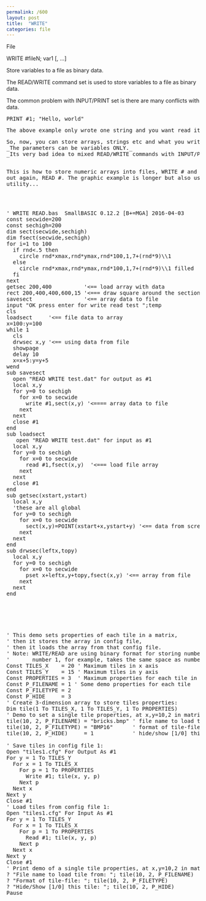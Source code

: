 ```yaml
---
permalink: /600
layout: post
title:  "WRITE"
categories: file
---
```

File

WRITE #fileN; var1 [, ...]

Store variables to a file as binary data.


<p>The READ/WRITE command set is used to store variables to a file as binary data.
<p>The common problem with INPUT/PRINT set is there are many conflicts with data.
<pre>PRINT #1; "Hello, world"
<p>The above example only wrote one string and you want read it in one variable, but this is impossible for INPUT command to understand, because INPUT finds the separator comma, so it thinks there are two variables not one.
<p>So, now, you can store arrays, strings etc and what you write is what you will read the next time.
_The parameters can be variables ONLY._
_Its very bad idea to mixed READ/WRITE commands with INPUT/PRINT commands in the same file._

This is how to store numeric arrays into files, WRITE # and read them out again, READ #. The graphic example is longer but also useful as utility...
<pre>

' WRITE READ.bas  SmallBASIC 0.12.2 [B+=MGA] 2016-04-03
const secwide=200
const sechigh=200
dim sect(secwide,sechigh)
dim fsect(secwide,sechigh)
for i=1 to 100
  if rnd<.5 then
    circle rnd*xmax,rnd*ymax,rnd*100,1,7+(rnd*9)\\1
  else
    circle rnd*xmax,rnd*ymax,rnd*100,1,7+(rnd*9)\\1 filled
  fi
next
getsec 200,400          '<== load array with data
rect 200,400,400,600,15 '<=== draw square around the section captured
savesect                '<== array data to file
input "OK press enter for write read test ";temp
cls
loadsect     '<== file data to array
x=100:y=100
while 1
  cls
  drwsec x,y '<== using data from file
  showpage
  delay 10
  x=x+5:y=y+5
wend
sub savesect
  open "READ WRITE test.dat" for output as #1
  local x,y
  for y=0 to sechigh
    for x=0 to secwide
      write #1,sect(x,y) '<==== array data to file
    next
  next
  close #1
end
sub loadsect
   open "READ WRITE test.dat" for input as #1
  local x,y
  for y=0 to sechigh
    for x=0 to secwide
      read #1,fsect(x,y)  '<=== load file array
    next
  next
  close #1 
end
sub getsec(xstart,ystart)
  local x,y
  'these are all global
  for y=0 to sechigh
    for x=0 to secwide
      sect(x,y)=POINT(xstart+x,ystart+y) '<== data from screen points
    next
  next
end 
sub drwsec(leftx,topy)
  local x,y
  for y=0 to sechigh
    for x=0 to secwide
      pset x+leftx,y+topy,fsect(x,y) '<== array from file
    next
  next
end 

</pre>


<pre>

' This demo sets properties of each tile in a matrix,
' then it stores the array in config file,
' then it loads the array from that config file.
' Note: WRITE/READ are using binary format for storing numbers, therefore
'       number 1, for example, takes the same space as number -26845339.14
Const TILES_X    = 20 ' Maximum tiles in x axis
Const TILES_Y    = 15 ' Maximum tiles in y axis
Const PROPERTIES = 3  ' Maximum properties for each tile in the matrix.
Const P_FILENAME = 1 ' Some demo properties for each tile
Const P_FILETYPE = 2
Const P_HIDE     = 3
' Create 3-dimension array to store tiles properties:
Dim tile(1 To TILES_X, 1 To TILES_Y, 1 To PROPERTIES)
' Demo to set a single tile properties, at x,y=10,2 in matrix:
tile(10, 2, P_FILENAME) = "bricks.bmp" ' file name to load tile from
tile(10, 2, P_FILETYPE) = "BMP16"      ' format of tile-file  
tile(10, 2, P_HIDE)     = 1            ' hide/show [1/0] this tile
 
' Save tiles in config file 1:
Open "tiles1.cfg" For Output As #1
For y = 1 To TILES_Y
  For x = 1 To TILES_X
    For p = 1 To PROPERTIES
      Write #1; tile(x, y, p)
    Next p
  Next x
Next y
Close #1
' Load tiles from config file 1:
Open "tiles1.cfg" For Input As #1
For y = 1 To TILES_Y
  For x = 1 To TILES_X
    For p = 1 To PROPERTIES
      Read #1; tile(x, y, p)
    Next p
  Next x
Next y
Close #1
' Print demo of a single tile properties, at x,y=10,2 in matrix:
? "File name to load tile from: "; tile(10, 2, P_FILENAME)
? "Format of tile-file: "; tile(10, 2, P_FILETYPE)
? "Hide/Show [1/0] this tile: "; tile(10, 2, P_HIDE)
Pause

</pre>

